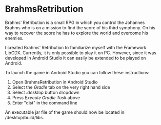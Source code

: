 # BrahmsRetribution

Brahms' Retribution is a small RPG in which you control the Johannes Brahms who is on a mission to find the score of his third symphony. On his way to recover the score he has to explore the world and overcome his enemies.

I created Brahms' Retribution to familiarize myself with the Framework LibGDX. Currently, it is only possible to play it on PC. However, since it was developed in Android Studio it can easily be extended to be played on Android.

To launch the game in Android Studio you can follow these instructions:
1. Open BrahmsRetribution in Android Studio
2. Select the *Gradle* tab on the very right hand side
3. Select *:desktop* button dropdown
4. Press *Execute Gradle Task* above
5. Enter "dist" in the command line

An executable jar file of the game should now be located in /desktop/build/libs.

